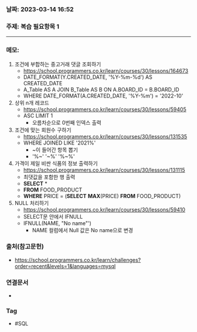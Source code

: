 ### 날짜: 2023-03-14 16:52

### 주제:  복습 필요항목 1
---
### 메모: 
1.  조건에 부합하는 중고거래 댓글 조회하기
	- https://school.programmers.co.kr/learn/courses/30/lessons/164673
	- DATE_FORMAT(Y.CREATED_DATE, '%Y-%m-%d') AS CREATED_DATE
	- A_Table AS A JOIN B_Table AS B ON A.BOARD_ID = B.BOARD_ID
	- WHERE DATE_FORMAT(A.CREATED_DATE, '%Y-%m') = '2022-10'
2.  상위 n개 레코드
	- https://school.programmers.co.kr/learn/courses/30/lessons/59405
	- ASC LIMIT 1
		- 오름차순으로 0번째 인덱스 출력
3.  조건에 맞는 회원수 구하기
	- https://school.programmers.co.kr/learn/courses/30/lessons/131535
	- WHERE JOINED LIKE '2021%'
		- ~이 들어간 항목 뽑기
		- '%~' '~%' '%~%' 
4.  가격이 제일 비싼 식품의 정보 출력하기
	- https://school.programmers.co.kr/learn/courses/30/lessons/131115
	- 최댓값을 포함한 행 출력
	- **SELECT** *
	- **FROM** FOOD_PRODUCT
	- **WHERE** PRICE = (**SELECT** **MAX**(PRICE) **FROM** FOOD_PRODUCT)
1. NULL 처리하기
	- https://school.programmers.co.kr/learn/courses/30/lessons/59410
	- SELECT문 안에서 IFNULL
	- IFNULL(NAME, "No name"') 
		- NAME 컬럼에서 Null 값은 No name으로 변경
### 출처(참고문헌) 
- https://school.programmers.co.kr/learn/challenges?order=recent&levels=1&languages=mysql

### 연결문서 
- 

### Tag
- #SQL